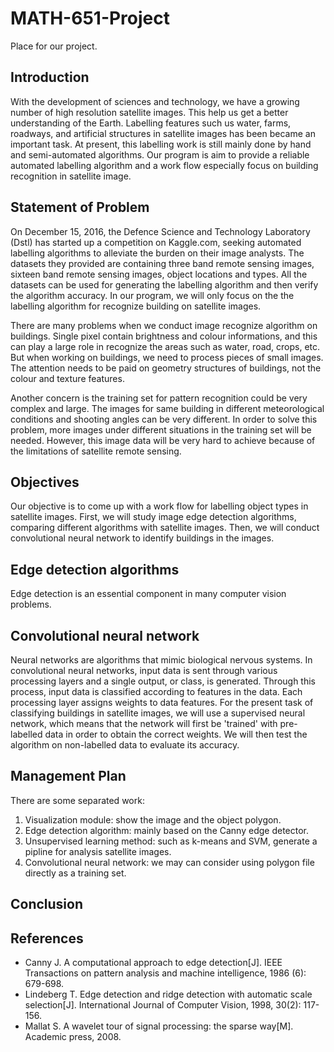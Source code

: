# MATH-651-Project
Place for our project.

## Introduction
With the development of sciences and technology, we have a growing number of high resolution satellite images.
This help us get a better understanding of the Earth.
Labelling features such us water, farms, roadways, and artificial structures in satellite images has been became an important task.
At present, this labelling work is still mainly done by hand and semi-automated algorithms.
Our program is aim to provide a reliable automated labelling algorithm and a work flow especially focus on building recognition in satellite image.
<!-- With more and more complex image data we have, a reliable automated algorithm is needed. -->

## Statement of Problem
On December 15, 2016, the Defence Science and Technology Laboratory (Dstl) has started up a competition on Kaggle.com, seeking automated labelling algorithms to alleviate the burden on their image analysts.
The datasets they provided are containing three band remote sensing images, sixteen band remote sensing images, object locations and types.
All the datasets can be used for generating the labelling algorithm and then verify the algorithm accuracy.
In our program, we will only focus on the the labelling algorithm for recognize building on satellite images.

<!-- Problem 1: we are not working with single pixel. -->
There are many problems when we conduct image recognize algorithm on buildings.
Single pixel contain brightness and colour informations, and this can play a large role in recognize the areas such as water, road, crops, etc.
But when working on buildings, we need to process pieces of small images.
The attention needs to be paid on geometry structures of buildings, not the colour and texture features.
<!-- Problem 2: Training set will be very complex and large. The images for same building in different meteorological conditions and shooting angles are different. -->
Another concern is the training set for pattern recognition could be very complex and large.
The images for same building in different meteorological conditions and shooting angles can be very different.
In order to solve this problem, more images under different situations in the training set will be needed.
However, this image data will be very hard to achieve because of the limitations of satellite remote sensing.

## Objectives
<!-- We can add a satellite building image and corresponding polygon in this place. -->
Our objective is to come up with a work flow for labelling object types in satellite images.
First, we will study image edge detection algorithms, comparing different algorithms with satellite images.
Then, we will conduct convolutional neural network to identify buildings in the images.

## Edge detection algorithms
Edge detection is an essential component in many computer vision problems.
<!-- We may not only consider the edge for greyscale, we can also consider working on RGB colour scale which could be better for describe feature of buildings. -->

## Convolutional neural network
Neural networks are algorithms that mimic biological nervous systems. In convolutional neural networks, input data is sent through various processing layers and a single output, or class, is generated. Through this process, input data is classified according to features in the data. Each processing layer assigns weights to data features. For the present task of classifying buildings in satellite images, we will use a supervised neural network, which means that the network will first be 'trained' with pre-labelled data in order to obtain the correct weights. We will then test the algorithm on non-labelled data to evaluate its accuracy.


## Management Plan
There are some separated work:

1. Visualization module: show the image and the object polygon.
2. Edge detection algorithm: mainly based on the Canny edge detector.
3. Unsupervised learning method: such as k-means and SVM, generate a pipline for analysis satellite images.
4. Convolutional neural network: we may can consider using polygon file directly as a training set.

## Conclusion

## References
- Canny J. A computational approach to edge detection[J]. IEEE Transactions on pattern analysis and machine intelligence, 1986 (6): 679-698.
- Lindeberg T. Edge detection and ridge detection with automatic scale selection[J]. International Journal of Computer Vision, 1998, 30(2): 117-156.
- Mallat S. A wavelet tour of signal processing: the sparse way[M]. Academic press, 2008.
